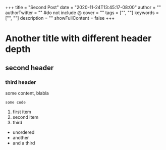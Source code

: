 +++
title = "Second Post"
date = "2020-11-24T13:45:17-08:00"
author = ""
authorTwitter = "" #do not include @
cover = ""
tags = ["", ""]
keywords = ["", ""]
description = ""
showFullContent = false
+++

# Another title with different header depth

## second header

### third header


some content, blabla

```
some code
```

1. first item
2. second item
3. third

* unordered
* another
* and a third
